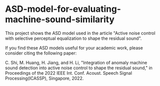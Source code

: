 # ASD-model-for-evaluating-machine-sound-similarity
This project shows the ASD model used in the article "Active noise control with selective perceptual equalization to shape the residual sound".

If you find these ASD models useful for your academic work, please consider citing the following paper:

C. Shi, M. Huang, H. Jiang, and H. Li, "Integration of anomaly machine sound detection into active noise control to shape the residual sound," in Proceedings of the 2022 IEEE Int. Conf. Acoust. Speech Signal Processing(ICASSP), Singapore, 2022.
